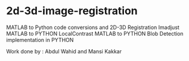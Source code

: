 # 2d-3d-image-registration
MATLAB to Python code conversions and 2D-3D Registration
Imadjust MATLAB to PYTHON
LocalContrast MATLAB to PYTHON
Blob Detection implementation in PYTHON



Work done by :
Abdul Wahid and Mansi Kakkar
